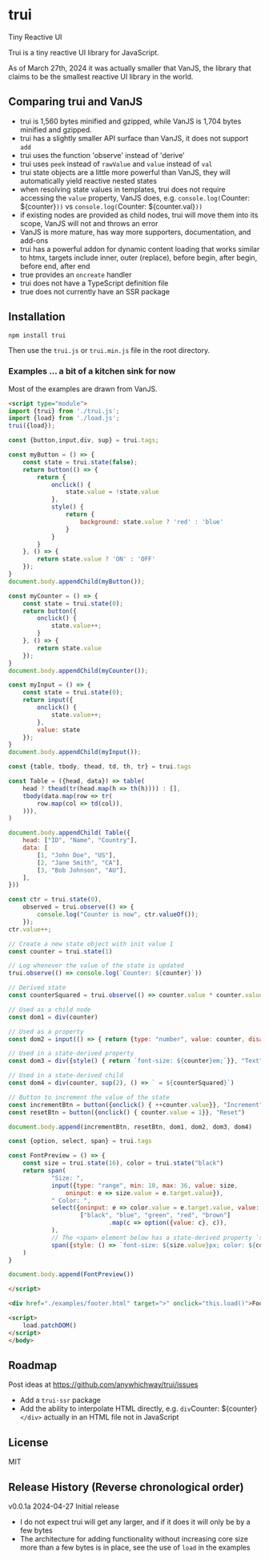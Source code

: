 # trui
Tiny Reactive UI

Trui is a tiny reactive UI library for JavaScript.

As of March 27th, 2024 it was actually smaller that VanJS, the library that claims to be the smallest reactive UI
library in the world.

## Comparing trui and VanJS

- trui is 1,560 bytes minified and gzipped, while VanJS is 1,704 bytes minified and gzipped.
- trui has a slightly smaller API surface than VanJS, it does not support `add`
- trui uses the function 'observe' instead of 'derive'
- trui uses `peek` instead of `rawValue` and `value` instead of `val`
- trui state objects are a little more powerful than VanJS, they will automatically yield reactive nested states
- when resolving state values in templates, trui does not require accessing the `value` property, VanJS does, e.g. `console.log(`Counter: ${counter}`))` vs `console.log(`Counter: ${counter.val}`))`
- if existing nodes are provided as child nodes, trui will move them into its scope, VanJS will not and throws an error
- VanJS is more mature, has way more supporters, documentation, and add-ons
- trui has a powerful addon for dynamic content loading that works similar to htmx, targets include inner, outer (replace), before begin, after begin, before end, after end
- true provides an `oncreate` handler
- trui does not have a TypeScript definition file
- true does not currently have an SSR package

## Installation

```bash
npm install trui
```
Then use the `trui.js` or `trui.min.js` file in the root directory.


### Examples ... a bit of a kitchen sink for now

Most of the examples are drawn from VanJS.

```html
<script type="module">
import {trui} from './trui.js';
import {load} from './load.js';
trui({load});

const {button,input,div, sup} = trui.tags;

const myButton = () => {
    const state = trui.state(false);
    return button(() => {
        return {
            onclick() {
                state.value = !state.value
            },
            style() {
                return {
                    background: state.value ? 'red' : 'blue'
                }
            }
        }
    }, () => {
        return state.value ? 'ON' : 'OFF'
    });
}
document.body.appendChild(myButton());

const myCounter = () => {
    const state = trui.state(0);
    return button({
        onclick() {
            state.value++;
        }
    }, () => {
        return state.value
    });
}
document.body.appendChild(myCounter());

const myInput = () => {
    const state = trui.state(0);
    return input({
        onclick() {
            state.value++;
        },
        value: state
    });
}
document.body.appendChild(myInput());

const {table, tbody, thead, td, th, tr} = trui.tags

const Table = ({head, data}) => table(
    head ? thead(tr(head.map(h => th(h)))) : [],
    tbody(data.map(row => tr(
        row.map(col => td(col)),
    ))),
)

document.body.appendChild( Table({
    head: ["ID", "Name", "Country"],
    data: [
        [1, "John Doe", "US"],
        [2, "Jane Smith", "CA"],
        [3, "Bob Johnson", "AU"],
    ],
}))

const ctr = trui.state(0),
    observed = trui.observe(() => {
        console.log("Counter is now", ctr.valueOf());
    });
ctr.value++;

// Create a new state object with init value 1
const counter = trui.state(1)

// Log whenever the value of the state is updated
trui.observe(() => console.log(`Counter: ${counter}`))

// Derived state
const counterSquared = trui.observe(() => counter.value * counter.value)

// Used as a child node
const dom1 = div(counter)

// Used as a property
const dom2 = input(() => { return {type: "number", value: counter, disabled: true} })

// Used in a state-derived property
const dom3 = div({style() { return `font-size: ${counter}em;`}}, "Text")

// Used in a state-derived child
const dom4 = div(counter, sup(2), () => ` = ${counterSquared}`)

// Button to increment the value of the state
const incrementBtn = button({onclick() { ++counter.value}}, "Increment")
const resetBtn = button({onclick() { counter.value = 1}}, "Reset")

document.body.append(incrementBtn, resetBtn, dom1, dom2, dom3, dom4)

const {option, select, span} = trui.tags

const FontPreview = () => {
    const size = trui.state(16), color = trui.state("black")
    return span(
            "Size: ",
            input({type: "range", min: 10, max: 36, value: size,
                oninput: e => size.value = e.target.value}),
            " Color: ",
            select({oninput: e => color.value = e.target.value, value: color},
                    ["black", "blue", "green", "red", "brown"]
                            .map(c => option({value: c}, c)),
            ),
            // The <span> element below has a state-derived property `style`
            span({style: () => `font-size: ${size.value}px; color: ${color.value};`}, " Hello 🍦trui"),
    )
}

document.body.append(FontPreview())

</script>

<div href="./examples/footer.html" target=">" onclick="this.load()">Footer Placeholder</div>

<script>
    load.patchDOM()
</script>
</body>
```

## Roadmap

Post ideas at https://github.com/anywhichway/trui/issues

- Add a `trui-ssr` package
- Add the ability to interpolate HTML directly, e.g. `div`<span>Counter: ${counter}</span>`</div>` actually in an HTML file not in JavaScript

## License

MIT

## Release History (Reverse chronological order)

v0.0.1a 2024-04-27 Initial release

- I do not expect trui will get any larger, and if it does it will only be by a few bytes
- The architecture for adding functionality without increasing core size more than a few bytes is in place, see the use of `load` in the examples

```


